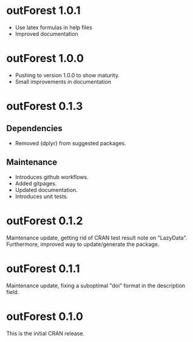 # outForest 1.0.1

- Use latex formulas in help files
- Improved documentation

# outForest 1.0.0

- Pushing to version 1.0.0 to show maturity.
- Small improvements in documentation

# outForest 0.1.3

## Dependencies

- Removed {dplyr} from suggested packages.

## Maintenance

- Introduces github workflows.
- Added gitpages.
- Updated documentation.
- Introduces unit tests.

# outForest 0.1.2 

Maintenance update, getting rid of CRAN test result note on "LazyData".
Furthermore, improved way to update/generate the package.

# outForest 0.1.1

Maintenance update, fixing a suboptimal "doi" format in the description field.

# outForest 0.1.0

This is the initial CRAN release.

